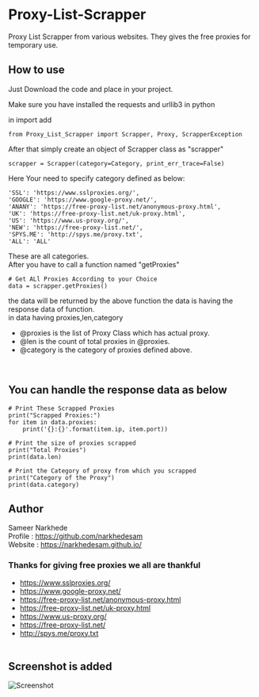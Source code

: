 # Proxy-List-Scrapper
Proxy List Scrapper from various websites. 
They gives the free proxies for temporary use.

## How to use
Just Download the code and place in your project.<br/>
 
Make sure you have installed the requests and urllib3 in python<br/>

in import add<br/>
    
    from Proxy_List_Scrapper import Scrapper, Proxy, ScrapperException

After that simply create an object of Scrapper class as "scrapper"<br/>

    scrapper = Scrapper(category=Category, print_err_trace=False)

Here Your need to specify category defined as below:<br/>

    'SSL': 'https://www.sslproxies.org/',
    'GOOGLE': 'https://www.google-proxy.net/',
    'ANANY': 'https://free-proxy-list.net/anonymous-proxy.html',
    'UK': 'https://free-proxy-list.net/uk-proxy.html',
    'US': 'https://www.us-proxy.org/',
    'NEW': 'https://free-proxy-list.net/',
    'SPYS.ME': 'http://spys.me/proxy.txt',
    'ALL': 'ALL'

These are all categories.<br/>
After you have to call a function named "getProxies"<br/>

    # Get ALl Proxies According to your Choice
    data = scrapper.getProxies()

the data will be returned by the above function the data is having the response data of function.<br/>
in data having proxies,len,category
 - @proxies is the list of Proxy Class which has actual proxy.<br/>
 - @len is the count of total proxies in @proxies.<br/>
 - @category is the category of proxies defined above. <br/> 
<br/>


## You can handle the response data as below


    # Print These Scrapped Proxies
    print("Scrapped Proxies:")
    for item in data.proxies:
        print('{}:{}'.format(item.ip, item.port))

    # Print the size of proxies scrapped
    print("Total Proxies")
    print(data.len)

    # Print the Category of proxy from which you scrapped
    print("Category of the Proxy")
    print(data.category)
  
## Author 
Sameer Narkhede <br/>
Profile : https://github.com/narkhedesam <br/>
Website : https://narkhedesam.github.io/ 

### Thanks for giving free proxies we all are thankful


 - https://www.sslproxies.org/
 - https://www.google-proxy.net/
 - https://free-proxy-list.net/anonymous-proxy.html
 - https://free-proxy-list.net/uk-proxy.html
 - https://www.us-proxy.org/
 - https://free-proxy-list.net/
 - http://spys.me/proxy.txt
<br/><br/>


## Screenshot is added


![Screenshot](Screenshot.png)
